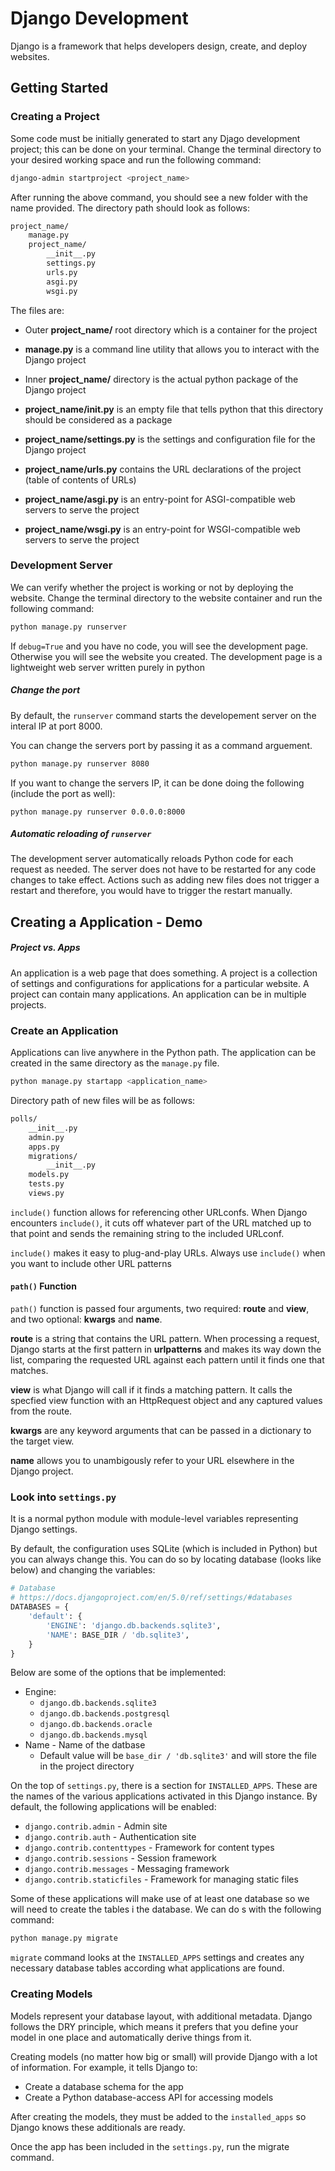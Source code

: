 # Django Development

Django is a framework that helps developers design, create, and deploy websites.

## Getting Started

### Creating a Project

Some code must be initially generated to start any Djago development project; this can be done on your terminal. Change the terminal directory to your desired working space and run the following command:

```bash
django-admin startproject <project_name>
```

After running the above command, you should see a new folder with the name provided. The directory path should look as follows:

```bash
project_name/
    manage.py
    project_name/
        __init__.py
        settings.py
        urls.py
        asgi.py
        wsgi.py
```

The files are:

- Outer **project_name/** root directory which is a container for the project

- **manage.py** is a command line utility that allows you to interact with the Django project

- Inner **project_name/** directory is the actual python package of the Django project

- **project_name/__init__.py** is an empty file that tells python that this directory should be considered as a package

- **project_name/settings.py** is the settings and configuration file for the Django project

- **project_name/urls.py** contains the URL declarations of the project (table of contents of URLs)

- **project_name/asgi.py** is an entry-point for ASGI-compatible web servers to serve the project

- **project_name/wsgi.py** is an entry-point for WSGI-compatible web servers to serve the project

### Development Server

We can verify whether the project is working or not by deploying the website. Change the terminal directory to the website container and run the following command:

```bash
python manage.py runserver
```

If `debug=True` and you have no code, you will see the development page. Otherwise you will see the website you created. The development page is a lightweight web server written purely in python

##### Change the port

By default, the `runserver` command starts the developement server on the interal IP at port 8000.

You can change the servers port by passing it as a command arguement.

```bash
python manage.py runserver 8080
```

If you want to change the servers IP, it can be done doing the following (include the port as well):

``` 
python manage.py runserver 0.0.0.0:8000
```

##### Automatic reloading of ```runserver```

The development server automatically reloads Python code for each request as needed. The server does not have to be restarted for any code changes to take effect. Actions such as adding new files does not trigger a restart and therefore, you would have to trigger the restart manually.

## Creating a Application - Demo

##### Project vs. Apps

An application is a web page that does something. A project is a collection of settings and configurations for applications for a particular website. A project can contain many applications. An application can be in multiple projects.

### Create an Application 

Applications can live anywhere in the Python path. The application can be created in the same directory as the ```manage.py``` file.

```bash
python manage.py startapp <application_name>
```

Directory path of new files will be as follows:

```bash
polls/
    __init__.py
    admin.py
    apps.py
    migrations/
        __init__.py
    models.py
    tests.py
    views.py
```

`include()` function allows for referencing other URLconfs. When Django encounters `include()`, it cuts off whatever part of the URL matched up to that point and sends the remaining string to the included URLconf. 

`include()` makes it easy to plug-and-play URLs. Always use `include()` when you want to include other URL patterns

#### `path()` Function
`path()` function is passed four arguments, two required: **route** and **view**, and two optional: **kwargs** and **name**.

**route** is a string that contains the URL pattern. When processing a request, Django starts at the first pattern in **urlpatterns** and makes its way down the list, comparing the requested URL against each pattern until it finds one that matches.

**view** is what Django will call if it finds a matching pattern. It calls the specfied view function with an HttpRequest object and any captured values from the route.

**kwargs** are any keyword arguments that can be passed in a dictionary to the target view.

**name** allows you to unambigously refer to your URL elsewhere in the Django project.

### Look into `settings.py`
It is a normal python module with module-level variables representing Django settings. 

By default, the configuration uses SQLite (which is included in Python) but you can always change this. You can do so by locating database (looks like below) and changing the variables:

```py
# Database
# https://docs.djangoproject.com/en/5.0/ref/settings/#databases
DATABASES = {
    'default': {
        'ENGINE': 'django.db.backends.sqlite3',
        'NAME': BASE_DIR / 'db.sqlite3',
    }
}
```

Below are some of the options that be implemented:
- Engine:
  - `django.db.backends.sqlite3`
  - `django.db.backends.postgresql`
  - `django.db.backends.oracle`
  - `django.db.backends.mysql`
- Name - Name of the datbase
  - Default value will be `base_dir / 'db.sqlite3'` and will store the file in the project directory

On the top of `settings.py`, there is a section for `INSTALLED_APPS`. These are the names of the various applications activated in this Django instance. By default, the following applications will be enabled:
- `django.contrib.admin` - Admin site
- `django.contrib.auth` - Authentication site
- `django.contrib.contenttypes` - Framework for content types
- `django.contrib.sessions` - Session framework
- `django.contrib.messages` - Messaging framework
- `django.contrib.staticfiles` - Framework for managing static files

Some of these applications will make use of at least one database so we will need to create the tables i the database. We can do s with the following command:

```bash
python manage.py migrate
```

`migrate` command looks at the `INSTALLED_APPS` settings and creates any necessary database tables according what applications are found.

### Creating Models

Models represent your database layout, with additional metadata. Django follows the DRY principle, which means it prefers that you define your model in one place and automatically derive things from it.

Creating models (no matter how big or small) will provide Django with a lot of information. For example, it tells Django to:
- Create a database schema for the app
- Create a Python database-access API for accessing models

After creating the models, they must be added to the `installed_apps` so Django knows these additionals are ready.

Once the app has been included in the `settings.py`, run the migrate command.
